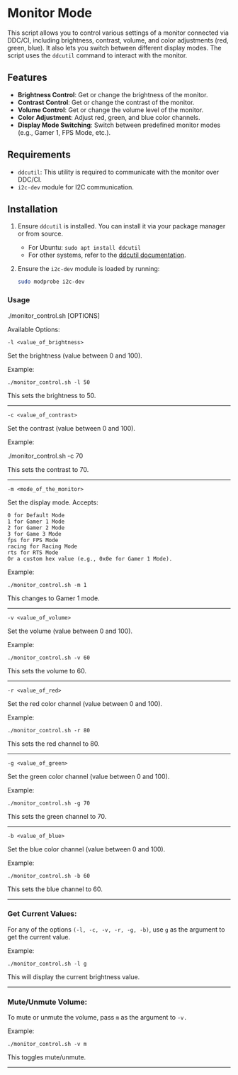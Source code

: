 # Monitor Mode

This script allows you to control various settings of a monitor connected via DDC/CI, including brightness, contrast, volume, and color adjustments (red, green, blue). It also lets you switch between different display modes. The script uses the `ddcutil` command to interact with the monitor.

## Features
- **Brightness Control**: Get or change the brightness of the monitor.
- **Contrast Control**: Get or change the contrast of the monitor.
- **Volume Control**: Get or change the volume level of the monitor.
- **Color Adjustment**: Adjust red, green, and blue color channels.
- **Display Mode Switching**: Switch between predefined monitor modes (e.g., Gamer 1, FPS Mode, etc.).

## Requirements
- `ddcutil`: This utility is required to communicate with the monitor over DDC/CI.
- `i2c-dev` module for I2C communication.

## Installation
1. Ensure `ddcutil` is installed. You can install it via your package manager or from source.
   - For Ubuntu: `sudo apt install ddcutil`
   - For other systems, refer to the [ddcutil documentation](https://github.com/rockowitz/ddcutil).

2. Ensure the `i2c-dev` module is loaded by running:
   ```bash
   sudo modprobe i2c-dev

### Usage

./monitor_control.sh [OPTIONS]

Available Options:

`-l <value_of_brightness>`

Set the brightness (value between 0 and 100).

Example:

`./monitor_control.sh -l 50`

This sets the brightness to 50.

------------


`-c <value_of_contrast>`

Set the contrast (value between 0 and 100).

Example:

./monitor_control.sh -c 70

This sets the contrast to 70.

------------


`-m <mode_of_the_monitor>`

Set the display mode. Accepts:

    0 for Default Mode
    1 for Gamer 1 Mode
    2 for Gamer 2 Mode
    3 for Game 3 Mode
    fps for FPS Mode
    racing for Racing Mode
    rts for RTS Mode
    Or a custom hex value (e.g., 0x0e for Gamer 1 Mode).

Example:

`./monitor_control.sh -m 1`

This changes to Gamer 1 mode.

------------


`-v <value_of_volume>`

Set the volume (value between 0 and 100).

Example:

`./monitor_control.sh -v 60`

This sets the volume to 60.

------------


`-r <value_of_red>`

Set the red color channel (value between 0 and 100).

Example:

`./monitor_control.sh -r 80`

This sets the red channel to 80.

------------


`-g <value_of_green>`

Set the green color channel (value between 0 and 100).

Example:

`./monitor_control.sh -g 70`

This sets the green channel to 70.

------------


`-b <value_of_blue>`

Set the blue color channel (value between 0 and 100).

Example:

`./monitor_control.sh -b 60`

This sets the blue channel to 60.


------------


### Get Current Values:

For any of the options `(-l, -c, -v, -r, -g, -b)`, use `g` as the argument to get the current value.

Example:

`./monitor_control.sh -l g`

This will display the current brightness value.

------------


### Mute/Unmute Volume:

To mute or unmute the volume, pass `m` as the argument to `-v.`

Example:

`./monitor_control.sh -v m`

This toggles mute/unmute.

------------

